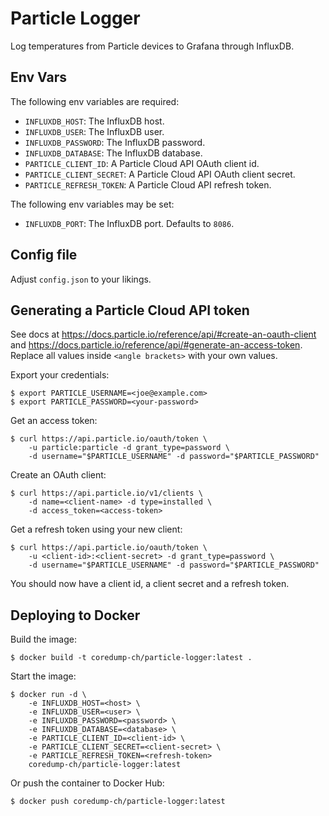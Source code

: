 # Particle Logger

Log temperatures from Particle devices to Grafana through InfluxDB.


## Env Vars

The following env variables are required:

- `INFLUXDB_HOST`: The InfluxDB host.
- `INFLUXDB_USER`: The InfluxDB user.
- `INFLUXDB_PASSWORD`: The InfluxDB password.
- `INFLUXDB_DATABASE`: The InfluxDB database.
- `PARTICLE_CLIENT_ID`: A Particle Cloud API OAuth client id.
- `PARTICLE_CLIENT_SECRET`: A Particle Cloud API OAuth client secret.
- `PARTICLE_REFRESH_TOKEN`: A Particle Cloud API refresh token.

The following env variables may be set:

- `INFLUXDB_PORT`: The InfluxDB port. Defaults to `8086`.


## Config file

Adjust `config.json` to your likings.


## Generating a Particle Cloud API token

See docs at https://docs.particle.io/reference/api/#create-an-oauth-client and
https://docs.particle.io/reference/api/#generate-an-access-token.
Replace all values inside `<angle brackets>` with your own values.

Export your credentials:

    $ export PARTICLE_USERNAME=<joe@example.com>
    $ export PARTICLE_PASSWORD=<your-password>

Get an access token:

    $ curl https://api.particle.io/oauth/token \
        -u particle:particle -d grant_type=password \
        -d username="$PARTICLE_USERNAME" -d password="$PARTICLE_PASSWORD"

Create an OAuth client:

    $ curl https://api.particle.io/v1/clients \
        -d name=<client-name> -d type=installed \
        -d access_token=<access-token>

Get a refresh token using your new client:

    $ curl https://api.particle.io/oauth/token \
        -u <client-id>:<client-secret> -d grant_type=password \
        -d username="$PARTICLE_USERNAME" -d password="$PARTICLE_PASSWORD"

You should now have a client id, a client secret and a refresh token.


## Deploying to Docker

Build the image:

    $ docker build -t coredump-ch/particle-logger:latest .

Start the image:

    $ docker run -d \
        -e INFLUXDB_HOST=<host> \
        -e INFLUXDB_USER=<user> \
        -e INFLUXDB_PASSWORD=<password> \
        -e INFLUXDB_DATABASE=<database> \
        -e PARTICLE_CLIENT_ID=<client-id> \
        -e PARTICLE_CLIENT_SECRET=<client-secret> \
        -e PARTICLE_REFRESH_TOKEN=<refresh-token>
        coredump-ch/particle-logger:latest

Or push the container to Docker Hub:

    $ docker push coredump-ch/particle-logger:latest

